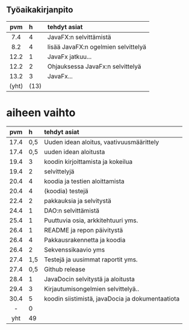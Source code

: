 ## Työaikakirjanpito


| pvm | h | tehdyt asiat  |
| :----:|:-----| :-----|
|  7.4  | 4    | JavaFX:n selvittämistä |
|  8.2  | 4    | lisää JavaFX:n ogelmien selvittelyä |
| 12.2  | 1    | JavaFx jatkuu... |
| 12.2  | 2    | Ohjauksessa JavaFx:n selvittelyä |
| 13.2  | 3    | JavaFx... |
| (yht) | (13) | |

# aiheen vaihto

| pvm | h | tehdyt asiat  |
| :----:|:-----| :-----|
|  17.4 | 0,5  | Uuden idean aloitus, vaativuusmäärittely |
|  17.4 | 0,5  | uuden idean aloitusta |
|  19.4 | 3    | koodin kirjoittamista ja kokeilua |
|  19.4 | 2    | selvittelyjä |
|  20.4 | 4    | koodia ja testien aloittamista |
|  20.4 | 4    | (koodia) testejä |
|  22.4 | 2    | pakkauksia ja selvitystä |
|  24.4 | 1    | DAO:n selvittämistä |
|  25.4 | 1    | Puuttuvia osia, arkkitehtuuri yms. |
|  26.4 | 1    | README ja repon päivitystä |
|  26.4 | 4    | Pakkausrakennetta ja koodia |
|  26.4 | 2    | Sekvenssikaavio yms |
|  27.4 | 1,5  | Testejä ja uusimmat raportit yms. |
|  27.4 | 0,5  | Github release |
|  28.4 | 1    | JavaDocin selvitystä ja aloitusta |
|  29.4 | 3    | Kirjautumisongelmien selvittelyä.. |
|  30.4 | 5    | koodin siistimistä, javaDocia ja dokumentaatiota |
|   -   | 0    |  |
|  yht  | 49   |  | 
